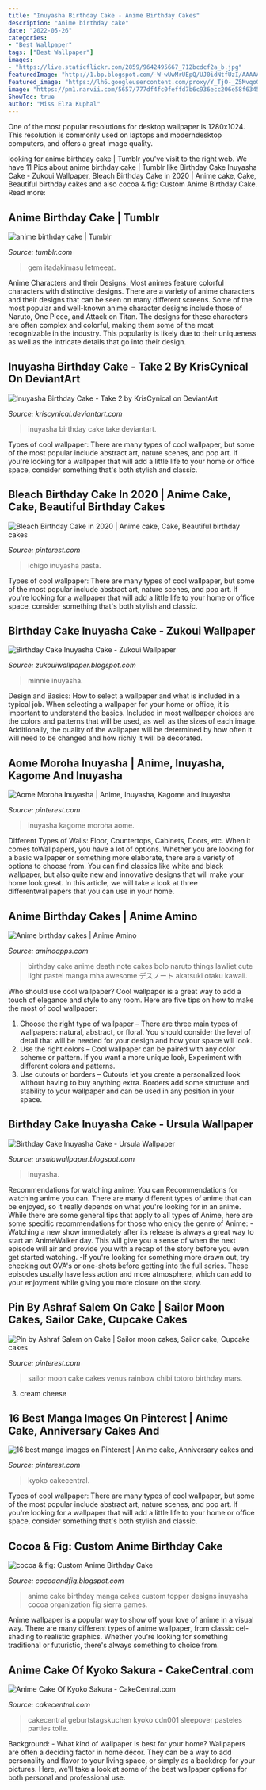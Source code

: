```yaml
---
title: "Inuyasha Birthday Cake - Anime Birthday Cakes"
description: "Anime birthday cake"
date: "2022-05-26"
categories:
- "Best Wallpaper"
tags: ["Best Wallpaper"]
images:
- "https://live.staticflickr.com/2859/9642495667_712bcdcf2a_b.jpg"
featuredImage: "http://1.bp.blogspot.com/-W-wUwMrUEpQ/UJ0idNtfUzI/AAAAAAAAEVM/-ohV3MLb0X4/s1600/Sierra+Anime+Cake+33.jpg"
featured_image: "https://lh6.googleusercontent.com/proxy/Y_TjO-_Z5MvqoG9c5Hmi_g3Aw7PhIgxXSyTkrRGodmLL8qezluZecipaJ77ds67sWDYcRlF2_ar4_mZNBUynJKTwKAaMiEQxSgZDaWU5DR1MksPY2Q78WqAGfNAH5ca5=w1200-h630-p-k-no-nu"
image: "https://pm1.narvii.com/5657/777df4fc0feffd7b6c936ecc206e58f634590511_hq.jpg"
ShowToc: true
author: "Miss Elza Kuphal"
---
```



One of the most popular resolutions for desktop wallpaper is 1280x1024. This resolution is commonly used on laptops and moderndesktop computers, and offers a great image quality.

	

		
looking for anime birthday cake | Tumblr you've visit to the right web. We have 11 Pics about anime birthday cake | Tumblr like Birthday Cake Inuyasha Cake - Zukoui Wallpaper, Bleach Birthday Cake in 2020 | Anime cake, Cake, Beautiful birthday cakes and also cocoa &amp; fig: Custom Anime Birthday Cake. Read more:
		
    
## Anime Birthday Cake | Tumblr

<img loading=lazy src="https://66.media.tumblr.com/fcf04293aa8bbd2665e6134e20dcaf73/tumblr_omqt4s3U071uxvvvzo1_500.gifv" onerror="this.onerror=null;this.src='https://tse3.mm.bing.net/th?id=OIP.B3U8A5787FyjkdAQu5ClUAHaER&amp;pid=15.1';" alt="anime birthday cake | Tumblr">

_Source: tumblr.com_

>gem itadakimasu letmeeat. 

	

Anime Characters and their Designs: Most animes feature colorful characters with distinctive designs.
There are a variety of anime characters and their designs that can be seen on many different screens. Some of the most popular and well-known anime character designs include those of Naruto, One Piece, and Attack on Titan. The designs for these characters are often complex and colorful, making them some of the most recognizable in the industry. This popularity is likely due to their uniqueness as well as the intricate details that go into their design.

    
## Inuyasha Birthday Cake - Take 2 By KrisCynical On DeviantArt

<img loading=lazy src="http://fc06.deviantart.net/fs71/f/2012/272/d/f/df81fc466e991f1620b4ab06b147c152-d5g80fq.jpg" onerror="this.onerror=null;this.src='https://tse3.mm.bing.net/th?id=OIP.sqaWBVBZewAKJ5rBU08EcAHaG-&amp;pid=15.1';" alt="Inuyasha Birthday Cake - Take 2 by KrisCynical on DeviantArt">

_Source: kriscynical.deviantart.com_

>inuyasha birthday cake take deviantart. 

	

Types of cool wallpaper:
There are many types of cool wallpaper, but some of the most popular include abstract art, nature scenes, and pop art. If you're looking for a wallpaper that will add a little life to your home or office space, consider something that's both stylish and classic.

    
## Bleach Birthday Cake In 2020 | Anime Cake, Cake, Beautiful Birthday Cakes

<img loading=lazy src="https://i.pinimg.com/originals/91/62/ca/9162caefd30ab640ca809a15faccc648.jpg" onerror="this.onerror=null;this.src='https://tse1.mm.bing.net/th?id=OIP.6kGU_apocw62zd5418nwMwHaHa&amp;pid=15.1';" alt="Bleach Birthday Cake in 2020 | Anime cake, Cake, Beautiful birthday cakes">

_Source: pinterest.com_

>ichigo inuyasha pasta. 

	

Types of cool wallpaper:
There are many types of cool wallpaper, but some of the most popular include abstract art, nature scenes, and pop art. If you're looking for a wallpaper that will add a little life to your home or office space, consider something that's both stylish and classic.

    
## Birthday Cake Inuyasha Cake - Zukoui Wallpaper

<img loading=lazy src="https://lh6.googleusercontent.com/proxy/Y_TjO-_Z5MvqoG9c5Hmi_g3Aw7PhIgxXSyTkrRGodmLL8qezluZecipaJ77ds67sWDYcRlF2_ar4_mZNBUynJKTwKAaMiEQxSgZDaWU5DR1MksPY2Q78WqAGfNAH5ca5=w1200-h630-p-k-no-nu" onerror="this.onerror=null;this.src='https://tse3.mm.bing.net/th?id=OIP.78rhkxnFHgP3fK3KOgIqogHaHu&amp;pid=15.1';" alt="Birthday Cake Inuyasha Cake - Zukoui Wallpaper">

_Source: zukouiwallpaper.blogspot.com_

>minnie inuyasha. 

	

Design and Basics: How to select a wallpaper and what is included in a typical job.
When selecting a wallpaper for your home or office, it is important to understand the basics. Included in most wallpaper choices are the colors and patterns that will be used, as well as the sizes of each image. Additionally, the quality of the wallpaper will be determined by how often it will need to be changed and how richly it will be decorated.

    
## Aome Moroha Inuyasha | Anime, Inuyasha, Kagome And Inuyasha

<img loading=lazy src="https://i.pinimg.com/originals/92/cf/ac/92cfaccd4d1b556b74e052522f25caf2.jpg" onerror="this.onerror=null;this.src='https://tse4.mm.bing.net/th?id=OIP.alpewB1jse38NMeLoTVKUwHaKY&amp;pid=15.1';" alt="Aome Moroha Inuyasha | Anime, Inuyasha, Kagome and inuyasha">

_Source: pinterest.com_

>inuyasha kagome moroha aome. 

	

Different Types of Walls: Floor, Countertops, Cabinets, Doors, etc.
When it comes toWallpapers, you have a lot of options. Whether you are looking for a basic wallpaper or something more elaborate, there are a variety of options to choose from. You can find classics like white and black wallpaper, but also quite new and innovative designs that will make your home look great. In this article, we will take a look at three differentwallpapers that you can use in your home.

    
## Anime Birthday Cakes | Anime Amino

<img loading=lazy src="https://pm1.narvii.com/5657/777df4fc0feffd7b6c936ecc206e58f634590511_hq.jpg" onerror="this.onerror=null;this.src='https://tse2.mm.bing.net/th?id=OIP.6c55e8U4KKWZzTVM2dEBGQHaJ4&amp;pid=15.1';" alt="Anime birthday cakes | Anime Amino">

_Source: aminoapps.com_

>birthday cake anime death note cakes bolo naruto things lawliet cute light pastel manga mha awesome デスノート akatsuki otaku kawaii. 

	

Who should use cool wallpaper?
Cool wallpaper is a great way to add a touch of elegance and style to any room. Here are five tips on how to make the most of cool wallpaper: 
1) Choose the right type of wallpaper – There are three main types of wallpapers: natural, abstract, or floral. You should consider the level of detail that will be needed for your design and how your space will look. 
2) Use the right colors – Cool wallpaper can be paired with any color scheme or pattern. If you want a more unique look, Experiment with different colors and patterns. 
3) Use cutouts or borders – Cutouts let you create a personalized look without having to buy anything extra. Borders add some structure and stability to your wallpaper and can be used in any position in your space.

    
## Birthday Cake Inuyasha Cake - Ursula Wallpaper

<img loading=lazy src="https://live.staticflickr.com/2859/9642495667_712bcdcf2a_b.jpg" onerror="this.onerror=null;this.src='https://tse1.mm.bing.net/th?id=OIP.WiZIchOBDQComrs-kjY9KAHaJ6&amp;pid=15.1';" alt="Birthday Cake Inuyasha Cake - Ursula Wallpaper">

_Source: ursulawallpaper.blogspot.com_

>inuyasha. 

	

Recommendations for watching anime: You can
Recommendations for watching anime you can. There are many different types of anime that can be enjoyed, so it really depends on what you're looking for in an anime. While there are some general tips that apply to all types of Anime, here are some specific recommendations for those who enjoy the genre of Anime: 
-Watching a new show immediately after its release is always a great way to start an AnimeWalker day. This will give you a sense of when the next episode will air and provide you with a recap of the story before you even get started watching. 
-If you're looking for something more drawn out, try checking out OVA's or one-shots before getting into the full series. These episodes usually have less action and more atmosphere, which can add to your enjoyment while giving you more closure on the story.

    
## Pin By Ashraf Salem On Cake | Sailor Moon Cakes, Sailor Cake, Cupcake Cakes

<img loading=lazy src="https://i.pinimg.com/originals/e0/cb/b9/e0cbb97cb45886551f7c07571cdcc7d2.jpg" onerror="this.onerror=null;this.src='https://tse2.mm.bing.net/th?id=OIP.s32wtNvetl1wGcze7OqiuQAAAA&amp;pid=15.1';" alt="Pin by Ashraf Salem on Cake | Sailor moon cakes, Sailor cake, Cupcake cakes">

_Source: pinterest.com_

>sailor moon cake cakes venus rainbow chibi totoro birthday mars. 

	

3. cream cheese 

    
## 16 Best Manga Images On Pinterest | Anime Cake, Anniversary Cakes And

<img loading=lazy src="https://i.pinimg.com/736x/2b/37/c2/2b37c2156617e2cae6be3c0fc5ac44b1--anime-cake-sakura.jpg" onerror="this.onerror=null;this.src='https://tse1.mm.bing.net/th?id=OIP.jNf0bFol8R4cs1dbj7TwHQHaJ4&amp;pid=15.1';" alt="16 best manga images on Pinterest | Anime cake, Anniversary cakes and">

_Source: pinterest.com_

>kyoko cakecentral. 

	

Types of cool wallpaper:
There are many types of cool wallpaper, but some of the most popular include abstract art, nature scenes, and pop art. If you're looking for a wallpaper that will add a little life to your home or office space, consider something that's both stylish and classic.

    
## Cocoa &amp; Fig: Custom Anime Birthday Cake

<img loading=lazy src="http://1.bp.blogspot.com/-W-wUwMrUEpQ/UJ0idNtfUzI/AAAAAAAAEVM/-ohV3MLb0X4/s1600/Sierra+Anime+Cake+33.jpg" onerror="this.onerror=null;this.src='https://tse2.mm.bing.net/th?id=OIP.UBBPjqCNjUnWzfsTeWe0AQHaE8&amp;pid=15.1';" alt="cocoa &amp; fig: Custom Anime Birthday Cake">

_Source: cocoaandfig.blogspot.com_

>anime cake birthday manga cakes custom topper designs inuyasha cocoa organization fig sierra games. 

	

Anime wallpaper is a popular way to show off your love of anime in a visual way. There are many different types of anime wallpaper, from classic cel-shading to realistic graphics. Whether you're looking for something traditional or futuristic, there's always something to choice from.

    
## Anime Cake Of Kyoko Sakura - CakeCentral.com

<img loading=lazy src="https://cdn001.cakecentral.com/gallery/2015/03/900_787399p2LQ_anime-cake-of-kyoko-sakura.jpg" onerror="this.onerror=null;this.src='https://tse1.mm.bing.net/th?id=OIP.VCf-QvsQRUQ0tqhLINUymwHaJ4&amp;pid=15.1';" alt="Anime Cake Of Kyoko Sakura - CakeCentral.com">

_Source: cakecentral.com_

>cakecentral geburtstagskuchen kyoko cdn001 sleepover pasteles parties tolle. 

	

Background: - What kind of wallpaper is best for your home?
Wallpapers are often a deciding factor in home décor. They can be a way to add personality and flavor to your living space, or simply as a backdrop for your pictures. Here, we'll take a look at some of the best wallpaper options for both personal and professional use.

